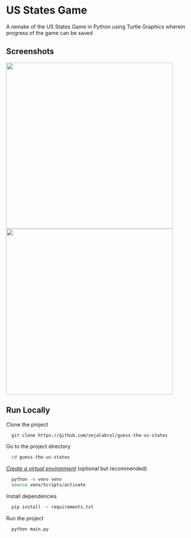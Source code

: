 # US States Game
A remake of the US States Game in Python using Turtle Graphics wherein progress of the game can be saved 


## Screenshots
<img src="https://user-images.githubusercontent.com/87208681/127557382-1a3fa66b-c18d-4c8f-96d2-60e0b3e71775.png" width="450"> <img src="https://user-images.githubusercontent.com/87208681/127557393-04c8e831-acb5-4dcf-98e7-38f6d292bf5a.png" width="450">


## Run Locally
Clone the project
```bash
  git clone https://github.com/sejalabrol/guess-the-us-states
```
Go to the project directory
```bash
  cd guess-the-us-states
```

[*Create a virtual environment*](https://packaging.python.org/guides/installing-using-pip-and-virtual-environments/#creating-a-virtual-environment) (optional but recommended) 
```bash
  python -m venv venv
  source venv/Scripts/activate
```
Install dependencies
```bash
  pip install -r requirements.txt
```
Run the project
```bash
  python main.py
```
